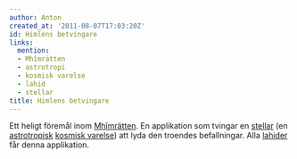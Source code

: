 ```yaml
---
author: Anton
created_at: '2011-08-07T17:03:20Z'
id: Himlens betvingare
links:
  mention:
  - Mhîmrätten
  - astrotropi
  - kosmisk varelse
  - lahid
  - stellar
title: Himlens betvingare
---
```


Ett heligt föremål inom [Mhîmrätten]. En applikation som tvingar en [stellar] (en [astrotropisk][]
[kosmisk varelse]) att lyda den troendes befallningar. Alla [lahider] får denna applikation.

  [Mhîmrätten]: Mhîmrätten
  [stellar]: stellar
  [astrotropisk]: astrotropi
  [kosmisk varelse]: kosmisk_varelse
  [lahider]: lahid

